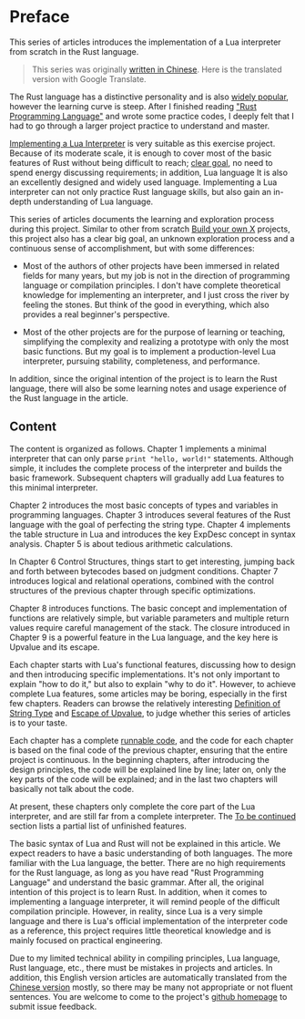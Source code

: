 # Preface

This series of articles introduces the implementation of a Lua interpreter from scratch in the Rust language.

> This series was originally [written in Chinese](https://wubingzheng.github.io/build-lua-in-rust/zh/). Here is the translated version with Google Translate.

The Rust language has a distinctive personality and is also [widely popular](https://survey.stackoverflow.co/2022/?utm_source=so-owned&utm_medium=announcement-banner&utm_campaign=dev-survey-2022&utm_content=results#section-most-loved-dreaded-and-wanted-programming-scripting-and-markup-languages), however the learning curve is steep. After I finished reading ["Rust Programming Language"](https://doc.rust-lang.org/stable/book/title-page.html) and wrote some practice codes, I deeply felt that I had to go through a larger project practice to understand and master.

[Implementing a Lua Interpreter](http://lua-users.org/wiki/LuaImplementations) is very suitable as this exercise project. Because of its moderate scale, it is enough to cover most of the basic features of Rust without being difficult to reach; [clear goal](https://www.lua.org/manual/5.4/), no need to spend energy discussing requirements; in addition, Lua language It is also an excellently designed and widely used language. Implementing a Lua interpreter can not only practice Rust language skills, but also gain an in-depth understanding of Lua language.

This series of articles documents the learning and exploration process during this project. Similar to other from scratch [Build your own X](https://build-your-own-x.vercel.app/) projects, this project also has a clear big goal, an unknown exploration process and a continuous sense of accomplishment, but with some differences:

- Most of the authors of other projects have been immersed in related fields for many years, but my job is not in the direction of programming language or compilation principles. I don't have complete theoretical knowledge for implementing an interpreter, and I just cross the river by feeling the stones. But think of the good in everything, which also provides a real beginner's perspective.

- Most of the other projects are for the purpose of learning or teaching, simplifying the complexity and realizing a prototype with only the most basic functions. But my goal is to implement a production-level Lua interpreter, pursuing stability, completeness, and performance.

In addition, since the original intention of the project is to learn the Rust language, there will also be some learning notes and usage experience of the Rust language in the article.

## Content

The content is organized as follows. Chapter 1 implements a minimal interpreter that can only parse `print "hello, world!"` statements. Although simple, it includes the complete process of the interpreter and builds the basic framework. Subsequent chapters will gradually add Lua features to this minimal interpreter.

Chapter 2 introduces the most basic concepts of types and variables in programming languages. Chapter 3 introduces several features of the Rust language with the goal of perfecting the string type. Chapter 4 implements the table structure in Lua and introduces the key ExpDesc concept in syntax analysis. Chapter 5 is about tedious arithmetic calculations.

In Chapter 6 Control Structures, things start to get interesting, jumping back and forth between bytecodes based on judgment conditions. Chapter 7 introduces logical and relational operations, combined with the control structures of the previous chapter through specific optimizations.

Chapter 8 introduces functions. The basic concept and implementation of functions are relatively simple, but variable parameters and multiple return values require careful management of the stack. The closure introduced in Chapter 9 is a powerful feature in the Lua language, and the key here is Upvalue and its escape.

Each chapter starts with Lua's functional features, discussing how to design and then introducing specific implementations. It's not only important to explain "how to do it," but also to explain "why to do it". However, to achieve complete Lua features, some articles may be boring, especially in the first few chapters. Readers can browse the relatively interesting [Definition of String Type](./ch03-01.string_type.md) and [Escape of Upvalue](./ch09-02.escape_and_closure.md), to judge whether this series of articles is to your taste.

Each chapter has a complete [runnable code](https://github.com/WuBingzheng/build-lua-in-rust/tree/main/listing), and the code for each chapter is based on the final code of the previous chapter, ensuring that the entire project is continuous. In the beginning chapters, after introducing the design principles, the code will be explained line by line; later on, only the key parts of the code will be explained; and in the last two chapters will basically not talk about the code.

At present, these chapters only complete the core part of the Lua interpreter, and are still far from a complete interpreter. The [To be continued](./TO_BE_CONTINUED.md) section lists a partial list of unfinished features.

The basic syntax of Lua and Rust will not be explained in this article. We expect readers to have a basic understanding of both languages. The more familiar with the Lua language, the better. There are no high requirements for the Rust language, as long as you have read "Rust Programming Language" and understand the basic grammar. After all, the original intention of this project is to learn Rust. In addition, when it comes to implementing a language interpreter, it will remind people of the difficult compilation principle. However, in reality, since Lua is a very simple language and there is Lua's official implementation of the interpreter code as a reference, this project requires little theoretical knowledge and is mainly focused on practical engineering.

Due to my limited technical ability in compiling principles, Lua language, Rust language, etc., there must be mistakes in projects and articles. In addition, this English version articles are automatically translated from the [Chinese version](https://wubingzheng.github.io/build-lua-in-rust/zh/) mostly, so there may be many not appropriate or not fluent sentences. You are welcome to come to the project's [github homepage](https://github.com/WuBingzheng/build-lua-in-rust) to submit issue feedback.